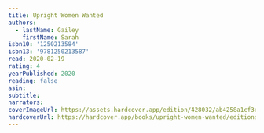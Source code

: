 ```yaml
---
title: Upright Women Wanted
authors:
  - lastName: Gailey
    firstName: Sarah
isbn10: '1250213584'
isbn13: '9781250213587'
read: 2020-02-19
rating: 4
yearPublished: 2020
reading: false
asin:
subtitle:
narrators:
coverImageUrl: https://assets.hardcover.app/edition/428032/ab4258a1cf3e76b243ee258c5378c651d2042bca.jpeg
hardcoverUrl: https://hardcover.app/books/upright-women-wanted/editions/428032
---
```

